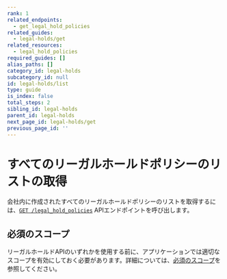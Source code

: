 ```yaml
---
rank: 1
related_endpoints:
  - get_legal_hold_policies
related_guides:
  - legal-holds/get
related_resources:
  - legal_hold_policies
required_guides: []
alias_paths: []
category_id: legal-holds
subcategory_id: null
id: legal-holds/list
type: guide
is_index: false
total_steps: 2
sibling_id: legal-holds
parent_id: legal-holds
next_page_id: legal-holds/get
previous_page_id: ''
---
```

# すべてのリーガルホールドポリシーのリストの取得

会社内に作成されたすべてのリーガルホールドポリシーのリストを取得するには、[`GET /legal_hold_policies`][legal_holds] APIエンドポイントを呼び出します。

<Samples id="get_legal_hold_policies">

</Samples>

## 必須のスコープ

リーガルホールドAPIのいずれかを使用する前に、アプリケーションでは適切なスコープを有効にしておく必要があります。詳細については、[必須のスコープ][scopes]を参照してください。

[legal_holds]: e://get_legal_hold_policies

[scopes]: g://legal-holds#required-scopes
